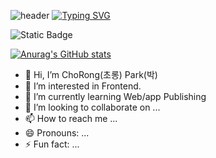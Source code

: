 
![header](https://capsule-render.vercel.app/api?type=wave&color=auto&height=300&section=header&text=capsule%20render&fontSize=90)
[![Typing SVG](https://readme-typing-svg.demolab.com?font=Fira+Code&weight=600&size=30&pause=1000&color=F7EE80&random=false&width=435&lines=The+five+boxing+wizards+jump+quickly)](https://git.io/typing-svg)

![Static Badge](https://img.shields.io/badge/any_test?logo=bitcoin&label=test&color=grey)

[![Anurag's GitHub stats](https://github-readme-stats.vercel.app/api?username=anuraghazra)](https://github.com/MathDev-park/github-readme-stats)

- 👋 Hi, I’m
              ChoRong(초롱) Park(박) 
- 👀 I’m interested in
               Frontend.
- 🌱 I’m currently learning
               Web/app Publishing
- 💞️ I’m looking to collaborate on ...
- 📫 How to reach me ...
- 😄 Pronouns: ...
- ⚡ Fun fact: ...



<!---
MathDev-park/MathDev-park is a ✨ special ✨ repository because its `README.md` (this file) appears on your GitHub profile.
You can click the Preview link to take a look at your changes.

header : https://github.com/kyechan99/capsule-render?tab=readme-ov-file
title : https://readme-typing-svg.demolab.com/demo/
badge : https://shields.io/badges/static-badge
GitHub Stats Card : https://github.com/anuraghazra/github-readme-stats
--->
